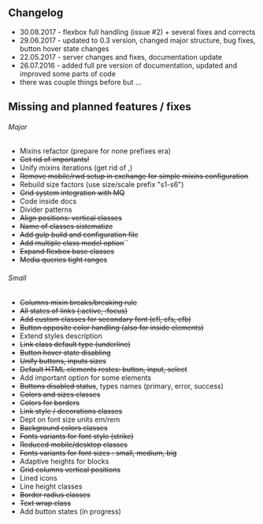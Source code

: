 ## Changelog

* 30.08.2017 - flexbox full handling (issue #2) + several fixes and corrects
* 29.06.2017 - updated to 0.3 version, changed major structure, bug fixes, button hover state changes
* 22.05.2017 - server changes and fixes, documentation update
* 26.07.2016 - added full pre version of documentation, updated and improved some parts of code
* there was couple things before but ...

<a name=""></a>
## Missing and planned features / fixes

###### Major
* Mixins refactor (prepare for none prefixes era)
* ~~Get rid of importants!~~
* Unify mixins iterations (get rid of ,)
* ~~Remove mobile/rwd setup in exchange for simple mixins configuration~~
* Rebuild size factors (use size/scale prefix "s1-s6")
* ~~Grid system integration with MQ~~
* Code inside docs
* Divider patterns
* ~~Align positions: vertical classes~~
* ~~Name of classes sistematize~~
* ~~Add gulp build and configuration file~~
* ~~Add multiple class model option~~``
* ~~Expand flexbox base classes~~
* ~~Media queries tight ranges~~

###### Small
* ~~Columns mixin breaks/breaking rule~~
* ~~All states of links (:active, :focus)~~
* ~~Add custom classes for secondary font (cfl, cfs, cfb)~~
* ~~Button opposite color handling (also for inside elements)~~
* Extend styles description
* ~~Link class default type (underline)~~
* ~~Button hover state disabling~~
* ~~Unify buttons, inputs sizes~~
* ~~Default HTML elements restes: button, input, select~~
* Add important option for some elements
* ~~Buttons disabled status~~, types names (primary, error, success)
* ~~Colors and sizes classes~~
* ~~Colors for borders~~
* ~~Link style / decorations classes~~
* Dept on font size units em/rem
* ~~Background colors classes~~
* ~~Fonts variants for font style (strike)~~
* ~~Reduced mobile/desktop classes~~
* ~~Fonts variants for font sizes : small, medium, big~~
* Adaptive heights for blocks
* ~~Grid columns vertical positions~~
* Lined icons
* Line height classes
* ~~Border radius classes~~
* ~~Text wrap class~~
* Add button states (in progress)
